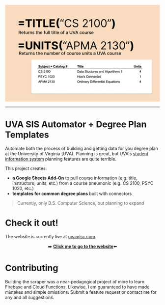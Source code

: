 <p align="center">
    <img src="./public/screenshot.png" alt="Thumbnail">
</p>

---

# UVA SIS Automator + Degree Plan Templates

Automate both the process of building and getting data for you degree plan at the University of Virginia (UVA). Planning is great, but UVA's [student information system](https://in.virginia.edu/sis) planning features are quite terrible.

This project creates:
- **a Google Sheets Add-On** to pull course information (e.g. title, instructors, units, etc.) from a course pneumonic (e.g. CS 2100, PSYC 1020, etc.)
- **templates for common degree plans** built with connectors
> Currently, only B.S. Computer Science, but planning to expand

# Check it out!

The website is currently live at [uvamisc.com](https://uvamisc.com).

<p align="center">
➡️ <strong><a href="https://uvamisc.com" alt="UVA Misc">Click me to go to the website</a></strong>⬅️
</p>

# Contributing

Building the scraper was a near-pedagogical project of mine to learn Firebase and Cloud Functions. Likewise, I am guaranteed to have made mistakes and simple omissions. Submit a feature request or contact me for any and all suggestions.
